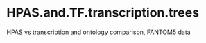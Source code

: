 HPAS.and.TF.transcription.trees
===============================

HPAS vs transcription and ontology comparison, FANTOM5 data
